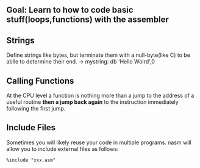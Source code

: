 ## Goal: Learn to how to code basic stuff(loops,functions) with the assembler

## Strings
Define strings like bytes, but terminate them with a null-byte(like C) to be ablle to determine
their end. 
-> mystring:
        db 'Hello Wolrd',0

## Calling Functions
At the CPU level a function is nothing more than a jump to the address of a
useful routine **then a jump back again** to the instruction immediately following
the first jump.


## Include Files  
Sometimes you will likely reuse your code in multiple programs. nasm will allow
you to include external files as follows:
```
%include "xxx.asm"
```

